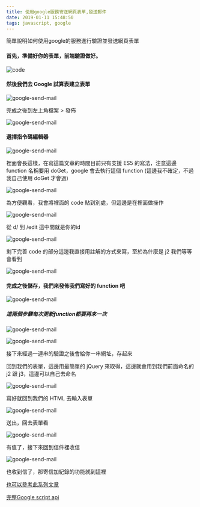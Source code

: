 ```yaml
---
title: 使用google服務寄送網頁表單,發送郵件
date: 2019-01-11 15:48:50
tags: javascript, google
---
```


簡單說明如何使用google的服務進行驗證並發送網頁表單

#### 首先，準備好你的表單，前端驗證做好。

![code](/images/google-send-mail/code-01.png)

#### 然後我們去 Google 試算表建立表單

![google-send-mail](/images/google-send-mail/05.jpg)

完成之後到左上角檔案 > 發佈

![google-send-mail](/images/google-send-mail/13.jpg)


#### 選擇指令碼編輯器

![google-send-mail](/images/google-send-mail/06.jpg)

裡面會長這樣，在寫這篇文章的時間目前只有支援 ES5 的寫法，注意這邊 function 名稱要用 doGet，google 會去執行這個 function (這邊我不確定，不過我自己使用 doGet 才會過)

![google-send-mail](/images/google-send-mail/07.jpg)

為方便觀看，我會將裡面的 code 貼到別處，但這邊是在裡面做操作

![google-send-mail](/images/google-send-mail/code-03.png)

從 d/ 到 /edit 這中間就是你的id

![google-send-mail](/images/google-send-mail/08.jpg)

剩下完善 code 的部分這邊我直接用註解的方式來寫，至於為什麼是 j2 我們等等會看到

![google-send-mail](/images/google-send-mail/code-04.png)

#### 完成之後儲存，我們來發佈我們寫好的 function 吧

![google-send-mail](/images/google-send-mail/09.jpg)

##### 這兩個步驟每次更新function都要再來一次

![google-send-mail](/images/google-send-mail/10.jpg)

![google-send-mail](/images/google-send-mail/11.jpg)

接下來經過一連串的驗證之後會給你一串網址，存起來

回到我們的表單，這邊用最簡單的 jQuery 來取得，這邊就會用到我們前面命名的 j2 跟 j3，這邊可以自己去命名

![google-send-mail](/images/google-send-mail/code-05.png)

寫好就回到我們的 HTML 去輸入表單

![google-send-mail](/images/google-send-mail/12.jpg)

送出，回去表單看

![google-send-mail](/images/google-send-mail/14.jpg)

有值了，接下來回到信件裡收信

![google-send-mail](/images/google-send-mail/15.jpg)

也收到信了，那寄信加紀錄的功能就到這裡

[也可以參考此系列文章]('https://www.oxxostudio.tw/articles/201706/google-spreadsheet-1.html')

[完整Google script api]('https://developers.google.com/apps-script/reference/spreadsheet/spreadsheet')